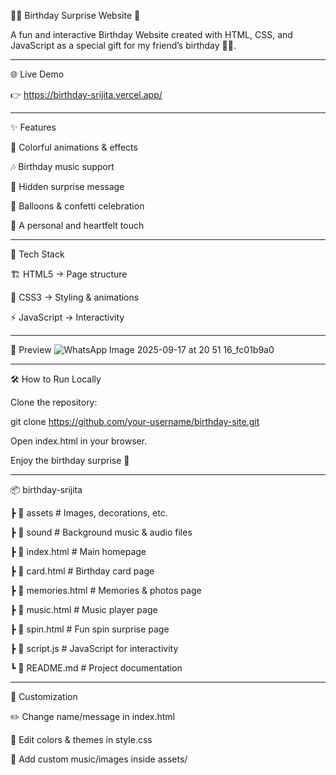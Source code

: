 🎂✨ Birthday Surprise Website 🎉

A fun and interactive Birthday Website created with HTML, CSS, and JavaScript as a special gift for my friend’s birthday 🥳💝.

----

🌐 Live Demo

👉 https://birthday-srijita.vercel.app/

---

✨ Features

🎊 Colorful animations & effects

🎶 Birthday music support

🎁 Hidden surprise message

🎉 Balloons & confetti celebration

💌 A personal and heartfelt touch

---

🚀 Tech Stack

🏗 HTML5 → Page structure

🎨 CSS3 → Styling & animations

⚡ JavaScript → Interactivity

---

📸 Preview
![WhatsApp Image 2025-09-17 at 20 51 16_fc01b9a0](https://github.com/user-attachments/assets/2413d78b-27d0-414e-8630-fd200ed0b56d)

---

🛠️ How to Run Locally

Clone the repository:

git clone https://github.com/your-username/birthday-site.git


Open index.html in your browser.

Enjoy the birthday surprise 🎉

---

📦 birthday-srijita
 
 ┣ 📂 assets          # Images, decorations, etc.
 
 ┣ 📂 sound           # Background music & audio files
 
 ┣ 📜 index.html      # Main homepage
 
 ┣ 📜 card.html       # Birthday card page
 
 ┣ 📜 memories.html   # Memories & photos page
 
 ┣ 📜 music.html      # Music player page
 
 ┣ 📜 spin.html       # Fun spin surprise page
 
 ┣ 📜 script.js       # JavaScript for interactivity
 
 ┗ 📜 README.md       # Project documentation


---

🎯 Customization

✏️ Change name/message in index.html

🎨 Edit colors & themes in style.css

🎵 Add custom music/images inside assets/
